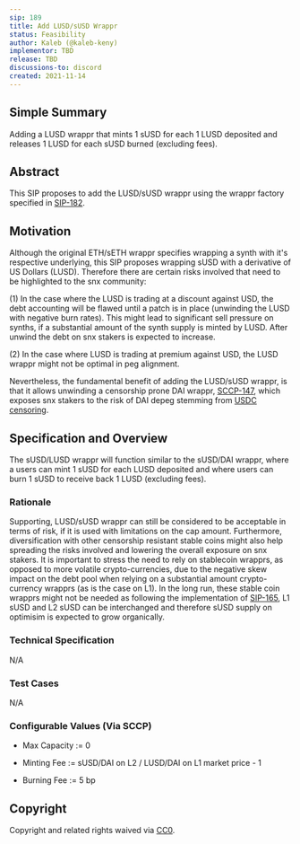 ```yaml
---
sip: 189
title: Add LUSD/sUSD Wrappr
status: Feasibility
author: Kaleb (@kaleb-keny)
implementor: TBD
release: TBD
discussions-to: discord
created: 2021-11-14
---
```


<!--You can leave these HTML comments in your merged SIP and delete the visible duplicate text guides, they will not appear and may be helpful to refer to if you edit it again. This is the suggested template for new SIPs. Note that an SIP number will be assigned by an editor. When opening a pull request to submit your SIP, please use an abbreviated title in the filename, `sip-draft_title_abbrev.md`. The title should be 44 characters or less.-->

## Simple Summary

Adding a LUSD wrappr that mints 1 sUSD for each 1 LUSD deposited and releases 1 LUSD for each sUSD burned (excluding fees).

## Abstract

This SIP proposes to add the LUSD/sUSD wrappr using the wrappr factory specified in [SIP-182](https://sips.synthetix.io/sips/sip-182/).

## Motivation

Although the original ETH/sETH wrappr specifies wrapping a synth with it's respective underlying, this SIP proposes wrapping sUSD with a derivative of US Dollars (LUSD). Therefore there are certain risks involved that need to be highlighted to the snx community:

(1) In the case where the LUSD is trading at a discount against USD, the debt accounting will be flawed until a patch is in place (unwinding the LUSD with negative burn rates). This might lead to significant sell pressure on synths, if a substantial amount of the synth supply is minted by LUSD. After unwind the debt on snx stakers is expected to increase.

(2) In the case where LUSD is trading at premium against USD, the LUSD wrappr might not be optimal in peg alignment.

Nevertheless, the fundamental benefit of adding the LUSD/sUSD wrappr, is that it allows unwinding a censorship prone DAI wrappr, [SCCP-147](https://sips.synthetix.io/sccp/sccp-147/), which exposes snx stakers to the risk of DAI depeg stemming from [USDC censoring](https://daistats.com/).
 
## Specification and Overview

The sUSD/LUSD wrappr will function similar to the sUSD/DAI wrappr, where a users can mint 1 sUSD for each LUSD deposited and where users can burn 1 sUSD to receive back 1 LUSD (excluding fees).

### Rationale

Supporting, LUSD/sUSD wrappr can still be considered to be acceptable in terms of risk, if it is used with limitations on the cap amount. Furthermore, diversification with other censorship resistant stable coins might also help spreading the risks involved and lowering the overall exposure on snx stakers. 
It is important to stress the need to rely on stablecoin wrapprs, as opposed to more volatile crypto-currencies, due to the negative skew impact on the debt pool when relying on a substantial amount crypto-currency wrapprs (as is the case on L1).
In the long run, these stable coin wrapprs might not be needed as following the implementation of [SIP-165](https://sips.synthetix.io/sips/sip-165/), L1 sUSD and  L2 sUSD can be interchanged and therefore sUSD supply on optimisim is expected to grow organically.

### Technical Specification

N/A

### Test Cases

<!--Test cases for an implementation are mandatory for SIPs but can be included with the implementation..-->
N/A

### Configurable Values (Via SCCP)

<!--Please list all values configurable via SCCP under this implementation.-->

- Max Capacity := 0

- Minting Fee := sUSD/DAI on L2 / LUSD/DAI on L1 market price - 1

- Burning Fee := 5 bp

## Copyright

Copyright and related rights waived via [CC0](https://creativecommons.org/publicdomain/zero/1.0/).
